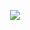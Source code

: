 <p align="center">
  <img src="https://capsule-render.vercel.app/api?text=Welcome&animation=fadeIn&type=waving&color=gradient&height=100"/>
</p>
